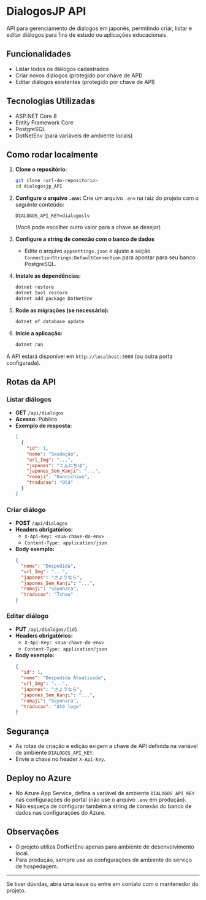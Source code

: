 # DialogosJP API

API para gerenciamento de diálogos em japonês, permitindo criar, listar e editar diálogos para fins de estudo ou aplicações educacionais.

## Funcionalidades
- Listar todos os diálogos cadastrados
- Criar novos diálogos (protegido por chave de API)
- Editar diálogos existentes (protegido por chave de API)

## Tecnologias Utilizadas
- ASP.NET Core 8
- Entity Framework Core
- PostgreSQL
- DotNetEnv (para variáveis de ambiente locais)

## Como rodar localmente

1. **Clone o repositório:**
   ```bash
   git clone <url-do-repositorio>
   cd dialogosjp_API
   ```

2. **Configure o arquivo `.env`:**
   Crie um arquivo `.env` na raiz do projeto com o seguinte conteúdo:
   ```env
   DIALOGOS_API_KEY=dialogoslv
   ```
   (Você pode escolher outro valor para a chave se desejar)

3. **Configure a string de conexão com o banco de dados**
   - Edite o arquivo `appsettings.json` e ajuste a seção `ConnectionStrings:DefaultConnection` para apontar para seu banco PostgreSQL.

4. **Instale as dependências:**
   ```bash
   dotnet restore
   dotnet tool restore
   dotnet add package DotNetEnv
   ```

5. **Rode as migrações (se necessário):**
   ```bash
   dotnet ef database update
   ```

6. **Inicie a aplicação:**
   ```bash
   dotnet run
   ```

A API estará disponível em `http://localhost:5000` (ou outra porta configurada).

## Rotas da API

### Listar diálogos
- **GET** `/api/dialogos`
- **Acesso:** Público
- **Exemplo de resposta:**
  ```json
  [
    {
      "id": 1,
      "nome": "Saudação",
      "url_Img": "...",
      "japones": "こんにちは",
      "japones_Sem_Kanji": "...",
      "romaji": "Konnichiwa",
      "traducao": "Olá"
    }
  ]
  ```

### Criar diálogo
- **POST** `/api/dialogos`
- **Headers obrigatórios:**
  - `X-Api-Key: <sua-chave-do-env>`
  - `Content-Type: application/json`
- **Body exemplo:**
  ```json
  {
    "nome": "Despedida",
    "url_Img": "...",
    "japones": "さようなら",
    "japones_Sem_Kanji": "...",
    "romaji": "Sayonara",
    "traducao": "Tchau"
  }
  ```

### Editar diálogo
- **PUT** `/api/dialogos/{id}`
- **Headers obrigatórios:**
  - `X-Api-Key: <sua-chave-do-env>`
  - `Content-Type: application/json`
- **Body exemplo:**
  ```json
  {
    "id": 1,
    "nome": "Despedida Atualizada",
    "url_Img": "...",
    "japones": "さようなら",
    "japones_Sem_Kanji": "...",
    "romaji": "Sayonara",
    "traducao": "Até logo"
  }
  ```

## Segurança
- As rotas de criação e edição exigem a chave de API definida na variável de ambiente `DIALOGOS_API_KEY`.
- Envie a chave no header `X-Api-Key`.

## Deploy no Azure
- No Azure App Service, defina a variável de ambiente `DIALOGOS_API_KEY` nas configurações do portal (não use o arquivo `.env` em produção).
- Não esqueça de configurar também a string de conexão do banco de dados nas configurações do Azure.

## Observações
- O projeto utiliza DotNetEnv apenas para ambiente de desenvolvimento local.
- Para produção, sempre use as configurações de ambiente do serviço de hospedagem.

---

Se tiver dúvidas, abra uma issue ou entre em contato com o mantenedor do projeto. 